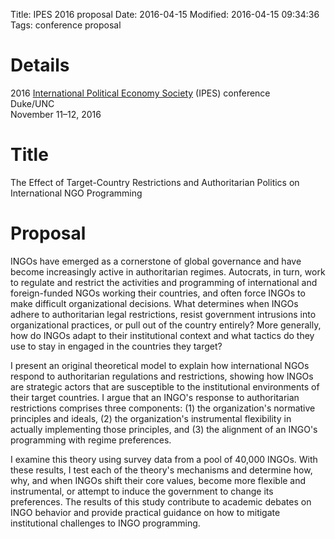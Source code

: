 Title: IPES 2016 proposal
Date: 2016-04-15
Modified: 2016-04-15 09:34:36
Tags: conference proposal

# Details

2016 [International Political Economy Society](https://ncgg.princeton.edu/IPES/drupal/) (IPES) conference  
Duke/UNC  
November 11–12, 2016

# Title

The Effect of Target-Country Restrictions and Authoritarian Politics on International NGO Programming

# Proposal

INGOs have emerged as a cornerstone of global governance and have become increasingly active in authoritarian regimes. Autocrats, in turn, work to regulate and restrict the activities and programming of international and foreign-funded NGOs working their countries, and often force INGOs to make difficult organizational decisions. What determines when INGOs adhere to authoritarian legal restrictions, resist government intrusions into organizational practices, or pull out of the country entirely? More generally, how do INGOs adapt to their institutional context and what tactics do they use to stay in engaged in the countries they target?

I present an original theoretical model to explain how international NGOs respond to authoritarian regulations and restrictions, showing how INGOs are strategic actors that are susceptible to the institutional environments of their target countries. I argue that an INGO's response to authoritarian restrictions comprises three components: (1) the organization's normative principles and ideals, (2) the organization's instrumental flexibility in actually implementing those principles, and (3) the alignment of an INGO's programming with regime preferences.

I examine this theory using survey data from a pool of 40,000 INGOs. With these results, I test each of the theory's mechanisms and determine how, why, and when INGOs shift their core values, become more flexible and instrumental, or attempt to induce the government to change its preferences. The results of this study contribute to academic debates on INGO behavior and provide practical guidance on how to mitigate institutional challenges to INGO programming.
